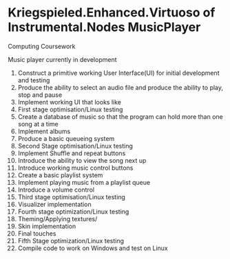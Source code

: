 # Kriegspieled.Enhanced.Virtuoso of Instrumental.Nodes MusicPlayer
Computing Coursework

Music player currently in development

1.	Construct a primitive working User Interface(UI) for initial development and testing
2.	Produce the ability to select an audio file and produce the ability to play, stop and pause
3.	Implement working UI that looks like 
4.	First stage optimisation/Linux testing
5.	Create a database of music so that the program can hold more than one song at a time
6.	Implement albums
7.	Produce a basic queueing system
8.	Second Stage optimisation/Linux testing
9.	Implement Shuffle and repeat buttons
10.	Introduce the ability to view the song next up
11.	Introduce working music control buttons
12.	Create a basic playlist system
13.	Implement playing music from a playlist queue
14.	Introduce a volume control
15.	Third stage optimisation/Linux testing
16.	Visualizer implementation
17.	Fourth stage optimization/Linux testing
18.	Theming/Applying textures/
19.	Skin implementation
20.	Final touches
21.	Fifth Stage optimization/Linux testing
22.	Compile code to work on Windows and test on Linux

